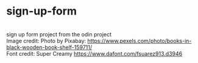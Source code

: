 # sign-up-form
<br>sign up form project from the odin project
<br>Image credit: Photo by Pixabay: https://www.pexels.com/photo/books-in-black-wooden-book-shelf-159711/
<br>Font credit: Super Creamy https://www.dafont.com/fsuarez913.d3946